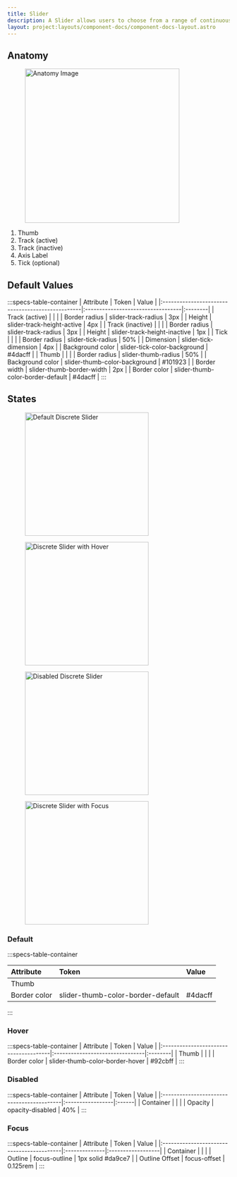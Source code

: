 ```yaml
---
title: Slider
description: A Slider allows users to choose from a range of continuous and discrete values arranged from minimum to maximum.
layout: project:layouts/component-docs/component-docs-layout.astro
---
```


## Anatomy

<div class="spec-container -anatomy">
    <figure><img loading="lazy" width="350px" src="/img/components/slider/slider-anatomy.png" alt="Anatomy Image"/></figure>
    <ol>
        <li>Thumb</li>
        <li>Track (active)</li>
        <li>Track (inactive)</li>
        <li>Axis Label</li>
        <li>Tick (optional)</li>
    </ol>
</div>

## Default Values

:::specs-table-container
| Attribute                                        | Token                             | Value   |
|:-------------------------------------------------|:----------------------------------|:--------|
| <span class="attr-title">Track (active)</span>   |                                   |         |
| Border radius                                    | slider-track-radius               | 3px     |
| Height                                           | slider-track-height-active        | 4px     |
| <span class="attr-title">Track (inactive)</span> |                                   |         |
| Border radius                                    | slider-track-radius               | 3px     |
| Height                                           | slider-track-height-inactive      | 1px     |
| <span class="attr-title">Tick</span>             |                                   |         |
| Border radius                                    | slider-tick-radius                | 50%     |
| Dimension                                        | slider-tick-dimension             | 4px     |
| Background color                                 | slider-tick-color-background      | #4dacff |
| <span class="attr-title">Thumb</span>            |                                   |         |
| Border radius                                    | slider-thumb-radius               | 50%     |
| Background color                                 | slider-thumb-color-background     | #101923 |
| Border width                                     | slider-thumb-border-width         | 2px     |
| Border color                                     | slider-thumb-color-border-default | #4dacff |
:::

## States

<div class="spec-container -examples">
    <figure><img loading="lazy" width="280" src="/img/components/slider/slider-discrete-default.png" alt="Default Discrete Slider"/></figure>
    <figure><img loading="lazy" width="280" src="/img/components/slider/slider-discrete-hover.png" alt="Discrete Slider with Hover"/></figure>
    <figure><img loading="lazy" width="280" src="/img/components/slider/slider-discrete-disabled.png" alt="Disabled Discrete Slider"/></figure>
    <figure><img loading="lazy" width="280" src="/img/components/slider/slider-discrete-focus.png" alt="Discrete Slider with Focus"/></figure>
</div>

### Default

:::specs-table-container

| Attribute                             | Token                             | Value   |
|:--------------------------------------|:----------------------------------|:--------|
| <span class="attr-title">Thumb</span> |                                   |         |
| Border color                          | slider-thumb-color-border-default | #4dacff |

:::

### Hover

:::specs-table-container
| Attribute                             | Token                           | Value   |
|:--------------------------------------|:--------------------------------|:--------|
| <span class="attr-title">Thumb</span> |                                 |         |
| Border color                          | slider-thumb-color-border-hover | #92cbff |
:::

### Disabled

:::specs-table-container
| Attribute                                 | Token            | Value |
|:------------------------------------------|:-----------------|:------|
| <span class="attr-title">Container</span> |                  |       |
| Opacity                                   | opacity-disabled | 40%   |
:::

### Focus

:::specs-table-container
| Attribute                                 | Token         | Value             |
|:------------------------------------------|:--------------|:------------------|
| <span class="attr-title">Container</span> |               |                   |
| Outline                                   | focus-outline | 1px solid #da9ce7 |
| Outline Offset                            | focus-offset  | 0.125rem          |
:::
